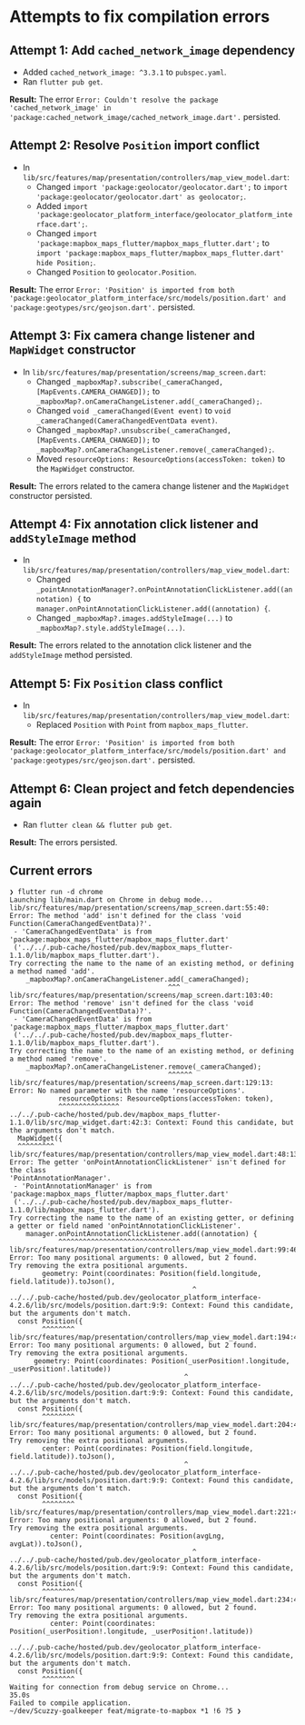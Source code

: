 # Attempts to fix compilation errors

## Attempt 1: Add `cached_network_image` dependency

- Added `cached_network_image: ^3.3.1` to `pubspec.yaml`.
- Ran `flutter pub get`.

**Result:** The error `Error: Couldn't resolve the package 'cached_network_image' in 'package:cached_network_image/cached_network_image.dart'.` persisted.

## Attempt 2: Resolve `Position` import conflict

- In `lib/src/features/map/presentation/controllers/map_view_model.dart`:
  - Changed `import 'package:geolocator/geolocator.dart';` to `import 'package:geolocator/geolocator.dart' as geolocator;`.
  - Added `import 'package:geolocator_platform_interface/geolocator_platform_interface.dart';`.
  - Changed `import 'package:mapbox_maps_flutter/mapbox_maps_flutter.dart';` to `import 'package:mapbox_maps_flutter/mapbox_maps_flutter.dart' hide Position;`.
  - Changed `Position` to `geolocator.Position`.

**Result:** The error `Error: 'Position' is imported from both 'package:geolocator_platform_interface/src/models/position.dart' and 'package:geotypes/src/geojson.dart'.` persisted.

## Attempt 3: Fix camera change listener and `MapWidget` constructor

- In `lib/src/features/map/presentation/screens/map_screen.dart`:
  - Changed `_mapboxMap?.subscribe(_cameraChanged, [MapEvents.CAMERA_CHANGED]);` to `_mapboxMap?.onCameraChangeListener.add(_cameraChanged);`.
  - Changed `void _cameraChanged(Event event)` to `void _cameraChanged(CameraChangedEventData event)`.
  - Changed `_mapboxMap?.unsubscribe(_cameraChanged, [MapEvents.CAMERA_CHANGED]);` to `_mapboxMap?.onCameraChangeListener.remove(_cameraChanged);`.
  - Moved `resourceOptions: ResourceOptions(accessToken: token)` to the `MapWidget` constructor.

**Result:** The errors related to the camera change listener and the `MapWidget` constructor persisted.

## Attempt 4: Fix annotation click listener and `addStyleImage` method

- In `lib/src/features/map/presentation/controllers/map_view_model.dart`:
  - Changed `_pointAnnotationManager?.onPointAnnotationClickListener.add((annotation) {` to `manager.onPointAnnotationClickListener.add((annotation) {`.
  - Changed `_mapboxMap?.images.addStyleImage(...)` to `_mapboxMap?.style.addStyleImage(...)`.

**Result:** The errors related to the annotation click listener and the `addStyleImage` method persisted.

## Attempt 5: Fix `Position` class conflict

- In `lib/src/features/map/presentation/controllers/map_view_model.dart`:
  - Replaced `Position` with `Point` from `mapbox_maps_flutter`.

**Result:** The error `Error: 'Position' is imported from both 'package:geolocator_platform_interface/src/models/position.dart' and 'package:geotypes/src/geojson.dart'.` persisted.

## Attempt 6: Clean project and fetch dependencies again

- Ran `flutter clean && flutter pub get`.

**Result:** The errors persisted.

## Current errors

```
❯ flutter run -d chrome
Launching lib/main.dart on Chrome in debug mode...
lib/src/features/map/presentation/screens/map_screen.dart:55:40: Error: The method 'add' isn't defined for the class 'void Function(CameraChangedEventData)?'.
 - 'CameraChangedEventData' is from 'package:mapbox_maps_flutter/mapbox_maps_flutter.dart'
 ('../../.pub-cache/hosted/pub.dev/mapbox_maps_flutter-1.1.0/lib/mapbox_maps_flutter.dart').
Try correcting the name to the name of an existing method, or defining a method named 'add'.
    _mapboxMap?.onCameraChangeListener.add(_cameraChanged);
                                       ^^^
lib/src/features/map/presentation/screens/map_screen.dart:103:40: Error: The method 'remove' isn't defined for the class 'void Function(CameraChangedEventData)?'.
 - 'CameraChangedEventData' is from 'package:mapbox_maps_flutter/mapbox_maps_flutter.dart'
 ('../../.pub-cache/hosted/pub.dev/mapbox_maps_flutter-1.1.0/lib/mapbox_maps_flutter.dart').
Try correcting the name to the name of an existing method, or defining a method named 'remove'.
    _mapboxMap?.onCameraChangeListener.remove(_cameraChanged);
                                       ^^^^^^
lib/src/features/map/presentation/screens/map_screen.dart:129:13: Error: No named parameter with the name 'resourceOptions'.
            resourceOptions: ResourceOptions(accessToken: token),
            ^^^^^^^^^^^^^^^
../../.pub-cache/hosted/pub.dev/mapbox_maps_flutter-1.1.0/lib/src/map_widget.dart:42:3: Context: Found this candidate, but the arguments don't match.
  MapWidget({
  ^^^^^^^^^
lib/src/features/map/presentation/controllers/map_view_model.dart:48:13: Error: The getter 'onPointAnnotationClickListener' isn't defined for the class
'PointAnnotationManager'.
 - 'PointAnnotationManager' is from 'package:mapbox_maps_flutter/mapbox_maps_flutter.dart'
 ('../../.pub-cache/hosted/pub.dev/mapbox_maps_flutter-1.1.0/lib/mapbox_maps_flutter.dart').
Try correcting the name to the name of an existing getter, or defining a getter or field named 'onPointAnnotationClickListener'.
    manager.onPointAnnotationClickListener.add((annotation) {
            ^^^^^^^^^^^^^^^^^^^^^^^^^^^^^^
lib/src/features/map/presentation/controllers/map_view_model.dart:99:46: Error: Too many positional arguments: 0 allowed, but 2 found.
Try removing the extra positional arguments.
        geometry: Point(coordinates: Position(field.longitude, field.latitude)).toJson(),
                                             ^
../../.pub-cache/hosted/pub.dev/geolocator_platform_interface-4.2.6/lib/src/models/position.dart:9:9: Context: Found this candidate, but the arguments don't match.
  const Position({
        ^^^^^^^^
lib/src/features/map/presentation/controllers/map_view_model.dart:194:44: Error: Too many positional arguments: 0 allowed, but 2 found.
Try removing the extra positional arguments.
      geometry: Point(coordinates: Position(_userPosition!.longitude, _userPosition!.latitude))
                                           ^
../../.pub-cache/hosted/pub.dev/geolocator_platform_interface-4.2.6/lib/src/models/position.dart:9:9: Context: Found this candidate, but the arguments don't match.
  const Position({
        ^^^^^^^^
lib/src/features/map/presentation/controllers/map_view_model.dart:204:44: Error: Too many positional arguments: 0 allowed, but 2 found.
Try removing the extra positional arguments.
        center: Point(coordinates: Position(field.longitude, field.latitude)).toJson(),
                                           ^
../../.pub-cache/hosted/pub.dev/geolocator_platform_interface-4.2.6/lib/src/models/position.dart:9:9: Context: Found this candidate, but the arguments don't match.
  const Position({
        ^^^^^^^^
lib/src/features/map/presentation/controllers/map_view_model.dart:221:46: Error: Too many positional arguments: 0 allowed, but 2 found.
Try removing the extra positional arguments.
          center: Point(coordinates: Position(avgLng, avgLat)).toJson(),
                                             ^
../../.pub-cache/hosted/pub.dev/geolocator_platform_interface-4.2.6/lib/src/models/position.dart:9:9: Context: Found this candidate, but the arguments don't match.
  const Position({
        ^^^^^^^^
lib/src/features/map/presentation/controllers/map_view_model.dart:234:46: Error: Too many positional arguments: 0 allowed, but 2 found.
Try removing the extra positional arguments.
          center: Point(coordinates: Position(_userPosition!.longitude, _userPosition!.latitude))
                                             ^
../../.pub-cache/hosted/pub.dev/geolocator_platform_interface-4.2.6/lib/src/models/position.dart:9:9: Context: Found this candidate, but the arguments don't match.
  const Position({
        ^^^^^^^^
Waiting for connection from debug service on Chrome...             35.0s
Failed to compile application.
~/dev/Scuzzy-goalkeeper feat/migrate-to-mapbox *1 !6 ?5 ❯
